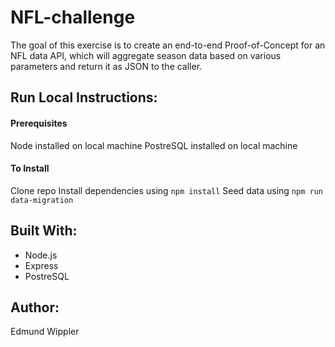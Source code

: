 # NFL-challenge

The goal of this exercise is to create an end-to-end Proof-of-Concept for an NFL data API, which will aggregate season data based on various parameters and return it as JSON to the caller.

## Run Local Instructions:
#### Prerequisites
Node installed on local machine
PostreSQL installed on local machine
#### To Install
Clone repo
Install dependencies using `npm install`
Seed data using `npm run data-migration`

## Built With:
* Node.js
* Express
* PostreSQL 

## Author:
Edmund Wippler